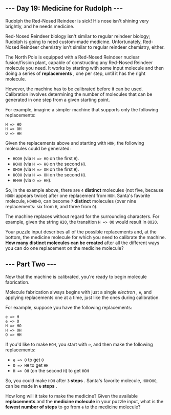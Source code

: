 ## --- Day 19: Medicine for Rudolph ---
Rudolph the Red-Nosed Reindeer is sick!  His nose isn't shining very brightly, and he needs medicine.

Red-Nosed Reindeer biology isn't similar to regular reindeer biology; Rudolph is going to need custom-made medicine.  Unfortunately, Red-Nosed Reindeer chemistry isn't similar to regular reindeer chemistry, either.

The North Pole is equipped with a Red-Nosed Reindeer nuclear fusion/fission plant, capable of constructing any Red-Nosed Reindeer molecule you need.  It works by starting with some input molecule and then doing a series of  **replacements** , one per step, until it has the right molecule.

However, the machine has to be calibrated before it can be used.  Calibration involves determining the number of molecules that can be generated in one step from a given starting point.

For example, imagine a simpler machine that supports only the following replacements:

```
H => HO
H => OH
O => HH
```
Given the replacements above and starting with `HOH`, the following molecules could be generated:


- `HOOH` (via `H => HO` on the first `H`).
- `HOHO` (via `H => HO` on the second `H`).
- `OHOH` (via `H => OH` on the first `H`).
- `HOOH` (via `H => OH` on the second `H`).
- `HHHH` (via `O => HH`).

So, in the example above, there are `4` **distinct**  molecules (not five, because `HOOH` appears twice) after one replacement from `HOH`. Santa's favorite molecule, `HOHOHO`, can become `7` **distinct**  molecules (over nine replacements: six from `H`, and three from `O`).

The machine replaces without regard for the surrounding characters.  For example, given the string `H2O`, the transition `H => OO` would result in `OO2O`.

Your puzzle input describes all of the possible replacements and, at the bottom, the medicine molecule for which you need to calibrate the machine.   **How many distinct molecules can be created**  after all the different ways you can do one replacement on the medicine molecule?

## --- Part Two ---
Now that the machine is calibrated, you're ready to begin molecule fabrication.

Molecule fabrication always begins with just a single  *electron* , `e`, and applying replacements one at a time, just like the ones during calibration.

For example, suppose you have the following replacements:

```
e => H
e => O
H => HO
H => OH
O => HH
```
If you'd like to make `HOH`, you start with `e`, and then make the following replacements:


- `e => O` to get `O`
- `O => HH` to get `HH`
- `H => OH` (on the second `H`) to get `HOH`

So, you could make `HOH` after  **`3` steps** .  Santa's favorite molecule, `HOHOHO`, can be made in  **`6` steps** .

How long will it take to make the medicine?  Given the available  **replacements**  and the  **medicine molecule**  in your puzzle input, what is the  **fewest number of steps**  to go from `e` to the medicine molecule?

